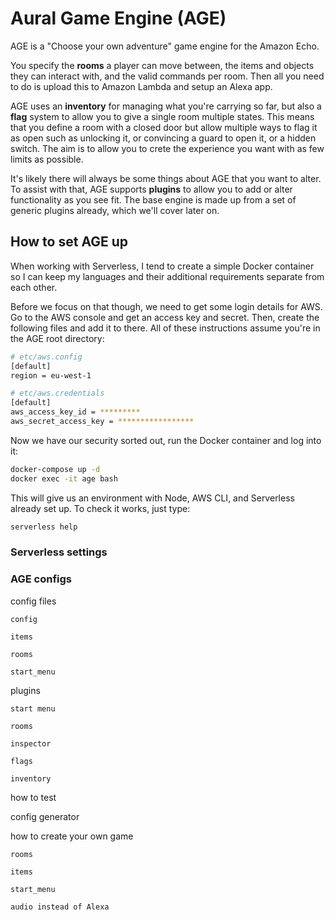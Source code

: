 # Aural Game Engine (AGE)

AGE is a "Choose your own adventure" game engine for the Amazon Echo.

You specify the **rooms** a player can move between, the items and objects they can interact with, and the valid commands per room. Then all you need to do is upload this to Amazon Lambda and setup an Alexa app.
 
AGE uses an **inventory** for managing what you're carrying so far, but also a **flag** system to allow you to give a single room multiple states. This means that you define a room with a closed door but allow multiple ways to flag it as open such as unlocking it, or convincing a guard to open it, or a hidden switch. The aim is to allow you to crete the experience you want with as few limits as possible.

It's likely there will always be some things about AGE that you want to alter. To assist with that, AGE supports **plugins** to allow you to add or alter functionality as you see fit. The base engine is made up from a set of generic plugins already, which we'll cover later on. 

## How to set AGE up

When working with Serverless, I tend to create a simple Docker container so I can keep my languages and their additional requirements separate from each other.

Before we focus on that though, we need to get some login details for AWS. Go to the AWS console and get an access key and secret. Then, create the following files and add it to there. All of these instructions assume you're in the AGE root directory:

```bash
# etc/aws.config
[default]
region = eu-west-1

# etc/aws.credentials
[default]
aws_access_key_id = *********
aws_secret_access_key = *****************
```

Now we have our security sorted out, run the Docker container and log into it:

```bash
docker-compose up -d
docker exec -it age bash
```

This will give us an environment with Node, AWS CLI, and Serverless already set up. To check it works, just type:

```bash
serverless help
```


### Serverless settings

### AGE configs
  
config files

    config
    
    items
    
    rooms
    
    start_menu
    
plugins

    start menu
    
    rooms
    
    inspector
    
    flags
    
    inventory

how to test

config generator


how to create your own game

    rooms
    
    items
    
    start_menu
    
    audio instead of Alexa